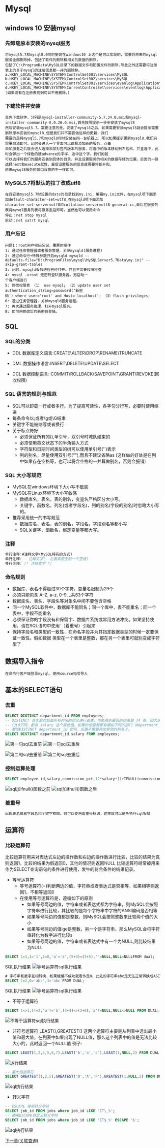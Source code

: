 # Mysql

## windows 10 安装mysql

### 先卸载原本安装的mysql服务
```text
将mysql5.7和mysql8.0同时安装在windows10 上这个是可以实现的，需要将原来的mysql服务全部删除掉，包括了软件的删除和相关的数据的删除，
包括了C:\ProgramData\MySQL目录下的数据文件和配置文件的删除.除此之外还需要将注册表上的关于mysql的注册信息都一并的删除掉。
a.HKEY_LOCAL_MACHINE\SYSTEM\ControlSet001\services\MySQL
b.HKEY_LOCAL_MACHINE\SYSTEM\ControlSet002\services\MySQL
c.HKEY_LOCAL_MACHINE\SYSTEM\ControlSet001\services\evenlog\Application\MySQL
d.HKEY_LOCAL_MACHINE\SYSTEM\CurrentControlSet\services\eventlog\Application\MySQL
(如果没有在注册表找到可以不用删除。)
```
### 下载软件并安装
```text
首先下载软件，分别是mysql-installer-community-5.7.34.0.msi和mysql-installer-community-8.0.26.0.msi,首先按照提示一步步安装了mysql8
然后安装mysql5.7。需要注意的是，安装了mysql8之后，如果需要安装mysql5就会提示需要删除原本安装的mysql8,但是我们并不需要做这样的更新，我们
需要的是将mysql5.7和mysql8同时安装在同一台机器上，所以如果提示更新mysql8,我们只需要取消即可，此时会进入一个界面可以选择添加新的服务，点击
添加服务之后就会进入选择添加对应的版本的服务，将选中的版本移动到右边框，并且选中，此时会弹出一个绿色的饿advance的字样，选中这个字，我们的就
可以选择将我们的服务安装到具体的目录，并且设置服务的相关的数据存储的位置。后面的一路选择next和execute就性，最后设置服务的信息就需要将断开和、
原来mysql8服务的端口设置的不一样即可。
```
### MySQL5.7将默认的拉丁改成utf8
```text
在我安装mysql5.7时设置的data的目录找到my.ini，编辑my.ini文件，在mysql项下面添加default-character-set=utf8,在mysqld项下面添加
character-set-server=utf8和collation-server=utf8-general-ci,最后在服务列表将mysql服务列表将服务重启即可。当然也可以使用命令
停止：net stop mysql
启动：net satrt mysql
```


### 用户忘记
```text
问题1：root用户密码忘记，重置的操作
1: 通过任务管理器或者服务管理，关掉mysqld(服务进程) 
2: 通过命令行+特殊参数开启mysqld mysqld --
defaults-file="D:\ProgramFiles\mysql\MySQLServer5.7Data\my.ini" --skip-grant-tables
3: 此时，mysqld服务进程已经打开。并且不需要权限检查 
4: mysql -uroot 无密码登陆服务器。另启动一
个客户端进行 
5: 修改权限表 （1） use mysql; （2）update user set authentication_string=password('新密
码') where user='root' and Host='localhost'; （3）flush privileges; 
6: 通过任务管理器，关掉mysqld服务进程。 
7: 再次通过服务管理，打开mysql服务。 
8: 即可用修改后的新密码登陆。
```
## SQL

### SQL的分类
* DDL
数据库定义语言:CREATE\ALTER\DROP\RENAME\TRUNCATE

* DML
数据操作语言:INSERT\DELETE\UPDATE\SELECT

* DCL 
数据控制语言: COMMIT\ROLLBACK\SAVEPOINT\GRANT\REVOKE(回收权限)


### SQL 语言的规则与规范

* SQL可以卸载一行或者多行。为了提高可读性，各字句分行写，必要时使用缩进
* 每条命令以;或者\g或\G结束
* 关键字不能被缩写或者换行
* 关于标点符好
    * 必须保证所有的(),单引号，双引号时城队结束的
    * 必须使用英文状态下的半角输入方式
    * 字符型和日期时间类型的树可以使用单引号('')表示
    * 列的别名，尽量使用双引号(""),而且不建议省略as (这样做的好处是在列中如果存在空格等，也可以将含空格的一并算做别名，否则会报错)

### SQL 大小写规范
* MySQL在windows环境下大小写不敏感
* MySQL在Linux环境下大小写敏感
    * 数据库名，表名，表的别名，变量名严格区分大小写。
    * 关键字，函数名，列名(或者字段名)，列的别名(字段的别名)时忽略大小写的。
* 推荐采用统一的书写规范
    * 数据库名，表名，表的别名，字段名，字段别名等都小写
    * SQL关键字，函数名，绑定变量等都大写。
    
### 注释
```sql
单行注释:#注释文字(MySQL特有的方式)
单行注释:-- 注释文字(--后面需要宝航一个空格)
多行注释: /* 注释文字 */
```    
    
### 命名规则
* 数据库、表名不得超过30个字符，变量名限制为29个
* 必须只能包含 A–Z, a–z, 0–9, _共63个字符
* 数据库名、表名、字段名等对象名中间不要包含空格
* 同一个MySQL软件中，数据库不能同名；同一个库中，表不能重名；同一个表中，字段不能重名
* 必须保证你的字段没有和保留字、数据库系统或常用方法冲突。如果坚持使用，请在SQL语句中使用`（着重号）引起来
* 保持字段名和类型的一致性，在命名字段并为其指定数据类型的时候一定要保证一致性。假如数据
 类型在一个表里是整数，那在另一个表里可就别变成字符型了   

## 数据导入指令
```text
在命令行客户端登录mysql，使用source指令导入
```
## 基本的SELECT语句
### 去重
```sql
SELECT DISTINCT department_id FROM employees;
-- DISTINCT 其实是对后面所有列名的组合进行去重，你能看到最后的结果是 74 条，因为这 74 个部
-- 门id不同，都有 salary 这个属性值。如果你想要看都有哪些不同的部门（department_id），只需
-- 要写DISTINCT department_id 即可，后面不需要再加其他的列名了。
SELECT DISTINCT department_id,salary FROM employees;
```
![第一句sql去重前](./files/sql去重-1.PNG)
![第一句sql去重后](./files/sql去重-2.PNG)

![第二句sql去重前](./files/sql去重-3.PNG)
![第二句sql去重后](./files/sql去重-4.PNG)


### 控制运算处理
```sql
SELECT employee_id,salary,commission_pct,12*salary*(1+IFNULL(commission_pct,0)) "annual_sal" FROM employees;
```
![sql加ifnull()函数之前](./files/sql空值参与运算-1.PNG)
![sql加ifnull()函数之后](./files/sql空值参与运算-2.PNG)

### 着重号
```sql
出现表名或者字段名和关键字相同，则可以使用着重号标识，这样就可以避免执行sql报错
```

## 运算符

### 比较运算符
比较运算符用来对表达式左边的操作数和右边的操作数进行比较，比较的结果为真则返回1，比较的结果为假返回0，其他的情况则返回NULL
比较运算符经常被用来作为SELECT查询语句的条件进行使用，发牛的符合条件的结果记录。
* 等号运算符
    * 等号运算符(=)判断两边的值，字符串或者表达式是否相等，如果相等则返回1，不相等返回0
    * 在使用等号运算符是，遵循如下的原则
        * 如果等号两边的值，字符串或者表达式都为字符串，则MySQL会按照字符串进行比较，其比较的是每个字符串中字符的ANSI编码是否相等
        * 如果等号两边的值都是整数，则MySQL会按照整数来比较两个值的大小
        * 如果等号两边的值ige是整数，另一个是字符串，那么MySQL会将字符串转化为数字进行比较s
        * 如果等号两边的值，字符串或者表达式中有一个为NULL,则比较结果为NULL
        
```sql
SELECT 1=1,1='1',1=0,'a'='a',(5+3)=(2+6),''=NULL,NULL=NULLFROM dual;
```        
SQL执行结果
![等号运算符sql执行结果](./files/比较运算符-1.PNG)

```sql
# 字符串和数字互相转换，如果缓缓不成功就看作是0，此处的字符串abc是无法正常转换成ASIIC码的，所以默认返回0.
SELECT 1=2,0='abc',1='abc'FROM DUAL;
```
SQL执行结果
![等号运算符sql执行结果](./files/比较运算符-2.PNG)

* 不等于运算符
```sql
SELECT 1<>1,1!=2,'a'!='b',(3+4)<>(2+6),'a'!=NULL,NULL<>NULL FROM DUAL;
```
![不等于运算符sql执行结果](./files/比较运算符-3.PNG)


* 非符号运算符 LEAST(),GREATEST()
这两个运算符主要是从列表中选出最小值和最大值，在列表中如果出现了NULL值，那么这个列表中的值是无法比较大小的，此时返回一个NULL值
例子:
```sql
SELECT LEAST(1,2,4,5,6,7),LEAST('b','a','c'),LEAST(1,NULL,2) FROM DUAL
```
![运行结果](./files/比较运算符-4.PNG)

```sql
-- 最大值运算符
SELECT GREATEST(1,2,5),GREATEST('D','A','F'),GREATEST(1,NULL,2) FROM DUAL;
```
![sql执行结果](./files/比较运算符-5.PNG)


* 转义字符
```sql
-- ESCAPE 使用转义字符
SELECT job_id FROM jobs where job_id LIKE 'IT\_%';
-- 使用ESCAPE自定义转义字符
SELECT job_id FROM jobs where job_id LIKE 'IT$_%' ESCAPE '$';
```
![sql执行结果](./files/比较运算符-6.PNG)


[下一章(关联查询)](./ASSOCIATION_QUERY.MD)

















